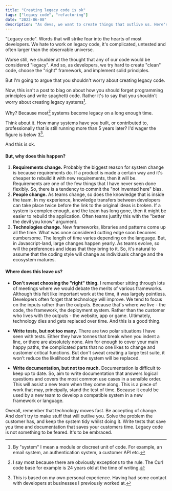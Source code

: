 ```yaml
---
title: "Creating legacy code is ok"
tags: ["legacy code", "refactoring"]
date: "2022-06-08"
description: "As devs, we want to create things that outlive us. Here's why you shouldn't worry."
---
```


"Legacy code". Words that will strike fear into the hearts of most developers. We hate to work on legacy code, it's complicated, untested and often larger than the observable universe. 

Worse still, we shudder at the thought that any of our code would be considered "legacy". And so, as developers, we try hard to create "clean" code, choose the "right" framework, and implement solid principles.



But I'm going to argue that you shouldn't worry about creating legacy code.



Now, this isn't a post to blag on about how you should forget programming principles and write spaghetti code. Rather it's to say that you shouldn't worry about creating legacy systems[^1].

Why? Because most[^2] systems become legacy on a long enough time.

Think about it. How many systems have you built, or contributed to, professionally that is still running more than 5 years later? I'd wager the figure is below 3[^3].



And this is ok.



#### But, why does this happen?

1. **Requirements change.** Probably the biggest reason for system change is because requirements do. If a product is made a certain way and it's cheaper to rebuild it with new requirements, then it will be. Requirements are one of the few things that I have never seen done flexibly. So, there is a tendency to commit the "not invented here" bias.
2. **People change.** As teams change, so does the knowledge that is inside the team. In my experience, knowledge transfers between developers can take place twice before the link to the original ideas is broken. If a system is complex enough, and the team has long gone, then it might be easier to rebuild the application. Often teams justify this with the "better the devil you know" argument.
3. **Technologies change.** New frameworks, libraries and patterns come up all the time. What was once considered cutting edge soon becomes cumbersome. The length of time varies depending on the language. But, in Javascript-land, large changes happen yearly. As teams evolve, so will the preferences and ideas that they bring to it. So, it's natural to assume that the coding style will change as individuals change and the ecosystem matures.



#### Where does this leave us?

- **Don't sweat choosing the "right" thing.** I remember sitting through lots of meetings where we would debate the merits of various frameworks. Although this felt like important work at the time, it was largely pointless. Developers often forget that technology will improve. We tend to focus on the inputs rather than the outputs. Because that's where we live - the code, the framework, the deployment system. Rather than the customer who lives with the outputs - the website, app or game. Ultimately, technology dies and gets replaced over time. And this is a good thing.

- **Write tests, but not too many.** There are two polar situations I have seen with tests. Either they have tonnes that break when you indent a line, or there are absolutely none. Aim for enough to cover your main happy paths, the complicated parts that no one likes to change and customer critical functions. But don't sweat creating a large test suite, it won't reduce the likelihood that the system will be replaced.

- **Write documentation, but not too much.** Documentation is difficult to keep up to date. So, aim to write documentation that answers logical questions and covers the most common use cases in a sensible order. This will assist a new team when they come along. This is a piece of work that may, principally, stand the test of time. Because it could be used by a new team to develop a compatible system in a new framework or language.



Overall, remember that technology moves fast. Be accepting of change. And don't try to make stuff that will outlive you. Solve the problem the customer has, and keep the system tidy whilst doing it. Write tests that save you time and documentation that saves your customers time. Legacy code is not something to be feared. It's to be embraced.



[^1]: By "system" I mean a module or discreet unit of code. For example, an email system, an authentication system, a customer API etc.
[^2]: I say most because there are obviously exceptions to the rule. The Curl code base for example is 24 years old at the time of writing.
[^3]: This is based on my own personal experience. Having had some contact with developers at businesses I previously worked at.